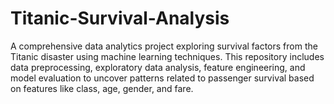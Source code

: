 # Titanic-Survival-Analysis
A comprehensive data analytics project exploring survival factors from the Titanic disaster using machine learning techniques. This repository includes data preprocessing, exploratory data analysis, feature engineering, and model evaluation to uncover patterns related to passenger survival based on features like class, age, gender, and fare.
